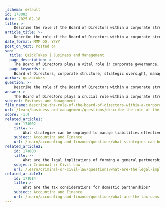 ```yaml
---
_schema: default
id: 178003
date: 2025-02-18
title: >-
    Describe the role of the Board of Directors within a corporate structure.
article_title: >-
    Describe the role of the Board of Directors within a corporate structure.
date_format: MMM DD, YYYY
post_on_text: Posted on
seo:
  title: QuickTakes | Business and Management
  page_description: >-
    The Board of Directors plays a vital role in corporate governance, overseeing management, setting strategic directions, managing risks, ensuring financial integrity, and fostering ethical leadership, thus influencing a company's success and reputation.
  page_keywords: >-
    Board of Directors, corporate structure, strategic oversight, management supervision, risk management, financial oversight, corporate governance, stakeholder engagement, ethical leadership, governance policies
author: QuickTakes
question: >-
    Describe the role of the Board of Directors within a corporate structure.
answer: >-
    The Board of Directors plays a crucial role within a corporate structure, serving as the governing body that oversees the management and strategic direction of the company. Here are the key responsibilities and functions of the Board of Directors:\n\n1. **Strategic Oversight**: The Board is responsible for setting the overall strategic direction of the company. This includes approving long-term goals, major policies, and significant business decisions. They ensure that the company is moving in a direction that aligns with its mission and vision.\n\n2. **Management Supervision**: The Board appoints and evaluates the performance of the company's top executives, including the Chief Executive Officer (CEO). They are responsible for ensuring that the management team is effectively executing the company's strategy and operating in the best interests of shareholders.\n\n3. **Risk Management**: The Board is tasked with identifying and managing risks that could impact the company. This includes financial, operational, and reputational risks. They must ensure that appropriate risk management policies and practices are in place.\n\n4. **Financial Oversight**: The Board reviews and approves the company's financial statements, budgets, and major expenditures. They are responsible for ensuring the integrity of financial reporting and compliance with legal and regulatory requirements.\n\n5. **Corporate Governance**: The Board establishes governance policies and practices that promote ethical behavior and compliance with laws and regulations. They are responsible for maintaining accountability and transparency within the organization.\n\n6. **Stakeholder Engagement**: The Board represents the interests of shareholders and other stakeholders, including employees, customers, and the community. They must balance these interests while making decisions that affect the company.\n\n7. **Ethical Leadership**: The Board sets the tone for the company's culture and ethical standards. They are responsible for fostering an environment that encourages ethical behavior and decision-making among all employees.\n\n8. **Challenges in Oversight**: Boards often face challenges in effectively monitoring executives due to various psychological factors, such as overconfidence and self-serving biases. This can complicate their ability to oversee management effectively and prevent ethical lapses.\n\nIn summary, the Board of Directors is essential for ensuring that a corporation operates effectively, ethically, and in the best interests of its stakeholders. Their role encompasses strategic oversight, management supervision, risk management, financial oversight, corporate governance, stakeholder engagement, and ethical leadership. The effectiveness of a Board can significantly influence a company's success and reputation.
subject: Business and Management
file_name: describe-the-role-of-the-board-of-directors-within-a-corporate-structure.md
url: /learn/business-and-management/questions/describe-the-role-of-the-board-of-directors-within-a-corporate-structure
score: -1.0
related_article1:
    id: 178002
    title: >-
        What strategies can be employed to manage liabilities effectively in a business?
    subject: Accounting and Finance
    url: /learn/accounting-and-finance/questions/what-strategies-can-be-employed-to-manage-liabilities-effectively-in-a-business
related_article2:
    id: 178000
    title: >-
        What are the legal implications of forming a general partnership?
    subject: Criminal or Civil Law
    url: /learn/criminal-or-civil-law/questions/what-are-the-legal-implications-of-forming-a-general-partnership
related_article3:
    id: 178014
    title: >-
        What are the tax considerations for domestic partnerships?
    subject: Accounting and Finance
    url: /learn/accounting-and-finance/questions/what-are-the-tax-considerations-for-domestic-partnerships
---
```


&nbsp;